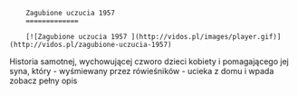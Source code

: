 
        Zagubione uczucia 1957 
        =============
        
        [![Zagubione uczucia 1957 ](http://vidos.pl/images/player.gif)](http://vidos.pl/zagubione-uczucia-1957)
        
        
 Historia samotnej, wychowującej czworo dzieci kobiety i pomagającego jej syna, który - wyśmiewany przez rówieśników - ucieka z domu i wpada zobacz pełny opis
    